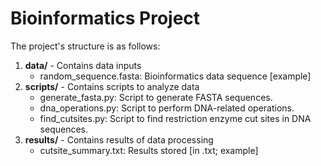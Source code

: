 # Bioinformatics Project
The project's structure is as follows:
1. **data/** - Contains data inputs
   - random_sequence.fasta: Bioinformatics data sequence [example]
2. **scripts/** - Contains scripts to analyze data
   - generate_fasta.py: Script to generate FASTA sequences.
   - dna_operations.py: Script to perform DNA-related operations.
   - find_cutsites.py: Script to find restriction enzyme cut sites in DNA sequences.
3. **results/** - Contains results of data processing
   - cutsite_summary.txt: Results stored [in .txt; example]
